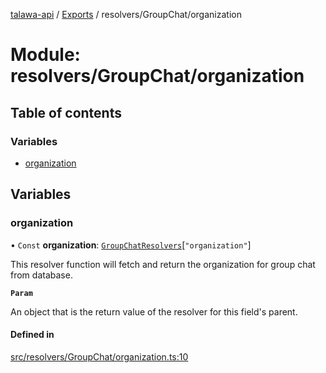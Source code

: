 [talawa-api](../README.md) / [Exports](../modules.md) / resolvers/GroupChat/organization

# Module: resolvers/GroupChat/organization

## Table of contents

### Variables

- [organization](resolvers_GroupChat_organization.md#organization)

## Variables

### organization

• `Const` **organization**: [`GroupChatResolvers`](types_generatedGraphQLTypes.md#groupchatresolvers)[``"organization"``]

This resolver function will fetch and return the organization for group chat from database.

**`Param`**

An object that is the return value of the resolver for this field's parent.

#### Defined in

[src/resolvers/GroupChat/organization.ts:10](https://github.com/PalisadoesFoundation/talawa-api/blob/e69119f/src/resolvers/GroupChat/organization.ts#L10)

